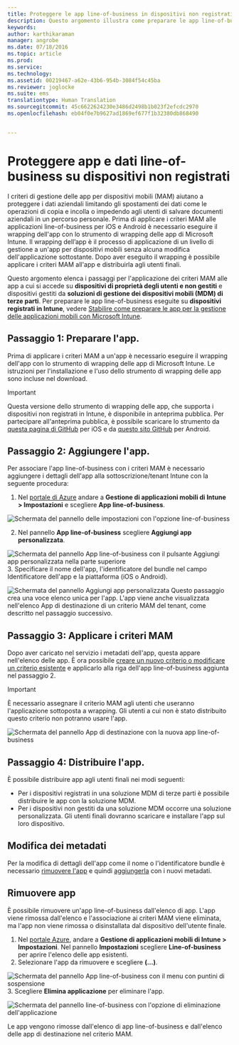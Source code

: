 ```yaml
---
title: Proteggere le app line-of-business in dispositivi non registrati | Microsoft Intune
description: Questo argomento illustra come preparare le app line-of-business in modo da applicare i criteri di gestione di app mobili che consentono di evitare la perdita di dati.
keywords: 
author: karthikaraman
manager: angrobe
ms.date: 07/18/2016
ms.topic: article
ms.prod: 
ms.service: 
ms.technology: 
ms.assetid: 00219467-a62e-43b6-954b-3084f54c45ba
ms.reviewer: joglocke
ms.suite: ems
translationtype: Human Translation
ms.sourcegitcommit: 45c6622624230e3486d2498b1b023f2efcdc2970
ms.openlocfilehash: eb04f0e7b9627ad1869ef677f1b32380db868490


---
```


# Proteggere app e dati line-of-business su dispositivi non registrati

I criteri di gestione delle app per dispositivi mobili (MAM) aiutano a proteggere i dati aziendali limitando gli spostamenti dei dati come le operazioni di copia e incolla o impedendo agli utenti di salvare documenti aziendali in un percorso personale.   Prima di applicare i criteri MAM alle applicazioni line-of-business per iOS e Android è necessario eseguire il wrapping dell'app con lo strumento di wrapping delle app di Microsoft Intune.  Il wrapping dell’app è il processo di applicazione di un livello di gestione a un'app per dispositivi mobili senza alcuna modifica dell'applicazione sottostante.  Dopo aver eseguito il wrapping è possibile applicare i criteri MAM all'app e distribuirla agli utenti finali.  

Questo argomento elenca i passaggi per l'applicazione dei criteri MAM alle app a cui si accede su **dispositivi di proprietà degli utenti e non gestiti** e dispositivi gestiti da **soluzioni di gestione dei dispositivi mobili (MDM) di terze parti**.  Per preparare le app line-of-business eseguite su **dispositivi registrati in Intune**, vedere [Stabilire come preparare le app per la gestione delle applicazioni mobili con Microsoft Intune](decide-how-to-prepare-apps-for-mobile-application-management-with-microsoft-intune.md).
##  Passaggio 1: Preparare l'app.
Prima di applicare i criteri MAM a un'app è necessario eseguire il wrapping dell'app con lo strumento di wrapping delle app di Microsoft Intune.  Le istruzioni per l'installazione e l'uso dello strumento di wrapping delle app sono incluse nel download.  
>[!IMPORTANT]  
>Questa versione dello strumento di wrapping delle app, che supporta i dispositivi non registrati in Intune, è disponibile in anteprima pubblica. Per partecipare all'anteprima pubblica, è possibile scaricare lo strumento da [questa pagina di GitHub](https://github.com/msintuneappsdk/intune-app-wrapper-ios-preview) per iOS e da [questo sito GitHub](https://github.com/msintuneappsdk/intune-app-wrapper-android-preview) per Android.

## Passaggio 2: Aggiungere l'app.

Per associare l'app line-of-business con i criteri MAM è necessario aggiungere i dettagli dell'app alla sottoscrizione/tenant Intune con la seguente procedura:

1. Nel [portale di Azure](https://portal.azure.com/) andare a **Gestione di applicazioni mobili di Intune > Impostazioni** e scegliere **App line-of-business**.

  ![Schermata del pannello delle impostazioni con l'opzione line-of-business](../media/mam-azure-portal-lob-on-settings.png)

2. Nel pannello **App line-of-business** scegliere **Aggiungi app personalizzata**.

  ![Schermata del pannello App line-of-business con il pulsante Aggiungi app personalizzata nella parte superiore](../media/mam-azure-portal-add-lob-app-action.png)
3.  Specificare il nome dell'app, l'identificatore del bundle nel campo Identificatore dell'app e la piattaforma (iOS o Android).

  ![Schermata del pannello Aggiungi app personalizzata ](../media/mam-azure-portal-add-app-details.png) Questo passaggio crea una voce elenco unica per l'app.  L'app viene anche visualizzata nell'elenco App di destinazione di un criterio MAM del tenant, come descritto nel passaggio successivo.

## Passaggio 3: Applicare i criteri MAM
Dopo aver caricato nel servizio i metadati dell'app, questa appare nell'elenco delle app.  È ora possibile [creare un nuovo criterio o modificare un criterio esistente](create-and-deploy-mobile-app-management-policies-with-microsoft-intune.md) e applicarlo alla riga dell'app line-of-business aggiunta nel passaggio 2.

>[!IMPORTANT]
>È necessario assegnare il criterio MAM agli utenti che useranno l'applicazione sottoposta a wrapping.  Gli utenti a cui non è stato distribuito questo criterio non potranno usare l'app.


  ![Schermata del pannello App di destinazione con la nuova app line-of-business](../media/mam-azure-portal-lob-on-targeted-app-list.png)
## Passaggio 4: Distribuire l'app.
È possibile distribuire app agli utenti finali nei modi seguenti:
* Per i dispositivi registrati in una soluzione MDM di terze parti è possibile distribuire le app con la soluzione MDM.
* Per i dispositivi non gestiti da una soluzione MDM occorre una soluzione personalizzata. Gli utenti finali dovranno scaricare e installare l'app sul loro dispositivo.

## Modifica dei metadati
Per la modifica di dettagli dell'app come il nome o l'identificatore bundle è necessario [rimuovere l'app](#remove-apps) e quindi [aggiungerla](#step-2-add-the-app) con i nuovi metadati.

##  Rimuovere app
È possibile rimuovere un'app line-of-business dall'elenco di app.  L'app viene rimossa dall'elenco e l'associazione ai criteri MAM viene eliminata, ma l'app non viene rimossa o disinstallata dal dispositivo dell'utente finale.  

1.  Nel [portale Azure](https://portal.azure.com/), andare a **Gestione di applicazioni mobili di Intune > Impostazioni**.  Nel pannello **Impostazioni** scegliere **Line-of-business** per aprire l'elenco delle app esistenti.  
2.  Selezionare l'app da rimuovere e scegliere **(...)**.

  ![Schermata del pannello App line-of-business con il menu con puntini di sospensione](../media/mam-azure-portal-lob-context-menu.png)
3.  Scegliere **Elimina applicazione** per eliminare l'app.

  ![Schermata del pannello line-of-business con l'opzione di eliminazione dell'applicazione](../media/mam-azure-portal-delete-app.png)

  Le app vengono rimosse dall'elenco di app line-of-business e dall'elenco delle app di destinazione nel criterio MAM.



<!--HONumber=Sep16_HO2-->


